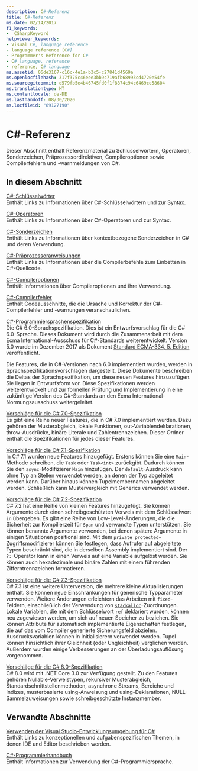 ```yaml
---
description: C#-Referenz
title: C#-Referenz
ms.date: 02/14/2017
f1_keywords:
- _CSharpKeyword
helpviewer_keywords:
- Visual C#, language reference
- language reference [C#]
- Programmer's Reference for C#
- C# language, reference
- reference, C# language
ms.assetid: 06de3167-c16c-4e1a-b3c5-c27841d4569a
ms.openlocfilehash: 317f375c46eee3bb9c719afb68993cd4720e54fe
ms.sourcegitcommit: d579fb5e4b46745fd0f1f8874c94c6469ce58604
ms.translationtype: HT
ms.contentlocale: de-DE
ms.lasthandoff: 08/30/2020
ms.locfileid: "89127190"
---
```

# <a name="c-reference"></a>C#-Referenz

Dieser Abschnitt enthält Referenzmaterial zu Schlüsselwörtern, Operatoren, Sonderzeichen, Präprozessordirektiven, Compileroptionen sowie Compilerfehlern und -warnmeldungen von C#.  
  
## <a name="in-this-section"></a>In diesem Abschnitt

 [C#-Schlüsselwörter](./keywords/index.md)  
 Enthält Links zu Informationen über C#-Schlüsselwörtern und zur Syntax.  
  
 [C#-Operatoren](./operators/index.md)  
 Enthält Links zu Informationen über C#-Operatoren und zur Syntax.  

 [C#-Sonderzeichen](./tokens/index.md)  
 Enthält Links zu Informationen über kontextbezogene Sonderzeichen in C# und deren Verwendung.  

 [C#-Präprozessoranweisungen](./preprocessor-directives/index.md)  
 Enthält Links zu Informationen über die Compilerbefehle zum Einbetten in C#-Quellcode.  
  
 [C#-Compileroptionen](./compiler-options/index.md)  
 Enthält Informationen über Compileroptionen und ihre Verwendung.  
  
 [C#-Compilerfehler](./compiler-messages/index.md)  
 Enthält Codeausschnitte, die die Ursache und Korrektur der C#-Compilerfehler und -warnungen veranschaulichen.  
  
 [C#-Programmiersprachenspezifikation](../../../_csharplang/spec/introduction.md)  
 Die C# 6.0-Sprachspezifikation. Dies ist ein Entwurfsvorschlag für die C# 6.0-Sprache. Dieses Dokument wird durch die Zusammenarbeit mit dem Ecma International-Ausschuss für C#-Standards weiterentwickelt. Version 5.0 wurde im Dezember 2017 als Dokument [Standard ECMA-334, 5. Edition](https://www.ecma-international.org/publications/files/ECMA-ST/ECMA-334.pdf) veröffentlicht.

Die Features, die in C#-Versionen nach 6.0 implementiert wurden, werden in Sprachspezifikationsvorschlägen dargestellt. Diese Dokumente beschreiben die Deltas der Sprachspezifikation, um diese neuen Features hinzuzufügen. Sie liegen in Entwurfsform vor. Diese Spezifikationen werden weiterentwickelt und zur formellen Prüfung und Implementierung in eine zukünftige Version des C#-Standards an den Ecma International-Normungsausschuss weitergeleitet.

 [Vorschläge für die C# 7.0-Spezifikation](../../../_csharplang/proposals/csharp-7.0/pattern-matching.md)  
 Es gibt eine Reihe neuer Features, die in C# 7.0 implementiert wurden. Dazu gehören der Musterabgleich, lokale Funktionen, out-Variablendeklarationen, throw-Ausdrücke, binäre Literale und Zahlentrennzeichen. Dieser Ordner enthält die Spezifikationen für jedes dieser Features.
  
 [Vorschläge für die C# 7.1-Spezifikation](../../../_csharplang/proposals/csharp-7.1/async-main.md)  
 In C# 7.1 wurden neue Features hinzugefügt. Erstens können Sie eine `Main`-Methode schreiben, die `Task` oder `Task<int>` zurückgibt. Dadurch können Sie den `async`-Modifizierer `Main` hinzufügen. Der `default`-Ausdruck kann ohne Typ an Stellen verwendet werden, an denen der Typ abgeleitet werden kann. Darüber hinaus können Tupelmembernamen abgeleitet werden. Schließlich kann Mustervergleich mit Generics verwendet werden.

 [Vorschläge für die C# 7.2-Spezifikation](../../../_csharplang/proposals/csharp-7.2/readonly-ref.md)  
 C# 7.2 hat eine Reihe von kleinen Features hinzugefügt. Sie können Argumente durch einen schreibgeschützten Verweis mit dem Schlüsselwort `in` übergeben. Es gibt eine Reihe von Low-Level-Änderungen, die die Sicherheit zur Kompilierzeit für `Span` und verwandte Typen unterstützen. Sie können benannte Argumente verwenden, bei denen spätere Argumente in einigen Situationen positional sind. Mit dem `private protected`-Zugriffsmodifizierer können Sie festlegen, dass Aufrufer auf abgeleitete Typen beschränkt sind, die in derselben Assembly implementiert sind. Der `?:`-Operator kann in einen Verweis auf eine Variable aufgelöst werden. Sie können auch hexadezimale und binäre Zahlen mit einem führenden Zifferntrennzeichen formatieren.

 [Vorschläge für die C# 7.3-Spezifikation](../../../_csharplang/proposals/csharp-7.3/blittable.md)  
 C# 7.3 ist eine weitere Unterversion, die mehrere kleine Aktualisierungen enthält. Sie können neue Einschränkungen für generische Typparameter verwenden. Weitere Änderungen erleichtern das Arbeiten mit `fixed`-Feldern, einschließlich der Verwendung von [`stackalloc`](./operators/stackalloc.md)-Zuordnungen. Lokale Variablen, die mit dem Schlüsselwort `ref` deklariert wurden, können neu zugewiesen werden, um sich auf neuen Speicher zu beziehen. Sie können Attribute für automatisch implementierte Eigenschaften festlegen, die auf das vom Compiler generierte Sicherungsfeld abzielen. Ausdrucksvariablen können in Initialisierern verwendet werden. Tupel können hinsichtlich ihrer Gleichheit (oder Ungleichheit) verglichen werden. Außerdem wurden einige Verbesserungen an der Überladungsauflösung vorgenommen.
  
 [Vorschläge für die C# 8.0-Spezifikation](../../../_csharplang/proposals/csharp-8.0/nullable-reference-types.md)  
 C# 8.0 wird mit .NET Core 3.0 zur Verfügung gestellt. Zu den Features gehören Nullable-Verweistypen, rekursiver Musterabgleich, Standardschnittstellenmethoden, asynchrone Streams, Bereiche und Indizes, musterbasierte using-Anweisung und using-Deklarationen, NULL-Sammelzuweisungen sowie schreibgeschützte Instanzmember.
  
## <a name="related-sections"></a>Verwandte Abschnitte  

 [Verwenden der Visual Studio-Entwicklungsumgebung für C#](/visualstudio/get-started/csharp)  
 Enthält Links zu konzeptionellen und aufgabenspezifischen Themen, in denen IDE und Editor beschrieben werden.  
  
 [C#-Programmierhandbuch](../programming-guide/index.md)  
 Enthält Informationen zur Verwendung der C#-Programmiersprache.
